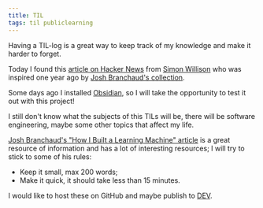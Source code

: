 ```yaml
---
title: TIL
tags: til publiclearning
---
```


Having a TIL-log is a great way to keep track of my knowledge and make it
harder to forget.

Today I found this [article on Hacker News](https://news.ycombinator.com/item?id=27017604)
from [Simon Willison](https://simonwillison.net/) who was inspired one year ago
by [Josh Branchaud's collection](https://github.com/jbranchaud/til).  

Some days ago I installed [Obsidian](https://obsidian.md/), so I will take the
opportunity to test it out with this project!

I still don't know what the subjects of this TILs will be, there will be
software engineering, maybe some other topics that affect my life.

[Josh Branchaud's "How I Built a Learning Machine" article](https://dev.to/jbranchaud/how-i-built-a-learning-machine-45k9)
is a great resource of information and has a lot of interesting resources;
I will try to stick to some of his rules:

* Keep it small, max 200 words;
* Make it quick, it should take less than 15 minutes.

I would like to host these on GitHub and maybe publish to [DEV](https://dev.to/beeman/automate-your-dev-posts-using-github-actions-4hp3).
